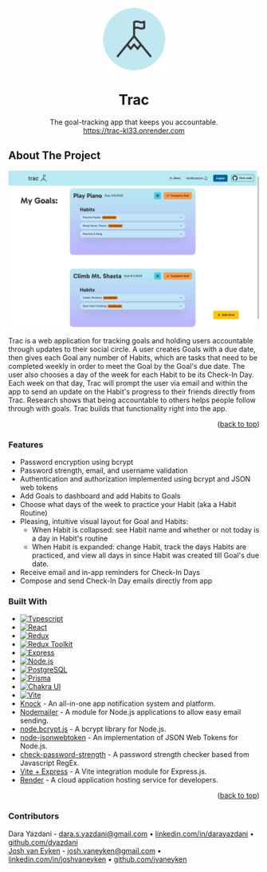 <!-- Improved compatibility of back to top link: See: https://github.com/othneildrew/Best-README-Template/pull/73 -->
<a name="readme-top"></a>
<!--
*** Thanks for checking out the Best-README-Template. If you have a suggestion
*** that would make this better, please fork the repo and create a pull request
*** or simply open an issue with the tag "enhancement".
*** Don't forget to give the project a star!
*** Thanks again! Now go create something AMAZING! :D
-->



<!-- PROJECT SHIELDS -->
<!--
*** I'm using markdown "reference style" links for readability.
*** Reference links are enclosed in brackets [ ] instead of parentheses ( ).
*** See the bottom of this document for the declaration of the reference variables
*** for contributors-url, forks-url, etc. This is an optional, concise syntax you may use.
*** https://www.markdownguide.org/basic-syntax/#reference-style-links
-->

<!-- PROJECT LOGO -->
<div align="center">
  <a href="https://trac-kl33.onrender.com">
    <img src="public/images/trac_logo_blue_circle_150px.png" alt="Logo" width="125" height="125">
  </a>
<br />
  <h1 align="center">Trac</h1>

  <p align="center">
    The goal-tracking app that keeps you accountable.
    <br />
    <a href="https://trac-kl33.onrender.com">https://trac-kl33.onrender.com</a>
</div>



<!-- TABLE OF CONTENTS -->
<!-- <details>
  <summary>Table of Contents</summary>
  <ol>
    <li>
      <a href="#about-the-project">About The Project</a>
      <ul>
        <li><a href="#built-with">Built With</a></li>
      </ul>
    </li>
    <li>
      <a href="#getting-started">Getting Started</a>
      <ul>
        <li><a href="#prerequisites">Prerequisites</a></li>
        <li><a href="#installation">Installation</a></li>
      </ul>
    </li>
    <li><a href="#usage">Usage</a></li>
    <li><a href="#roadmap">Roadmap</a></li>
    <li><a href="#contributing">Contributing</a></li>
    <li><a href="#license">License</a></li>
    <li><a href="#contact">Contact</a></li>
    <li><a href="#acknowledgments">Acknowledgments</a></li>
  </ol>
</details> -->



<!-- ABOUT THE PROJECT -->
## About The Project

![Product Name Screen Shot][product-screenshot]

 Trac is a web application for tracking goals and holding users accountable through updates to their social circle. A user creates Goals with a due date, then gives each Goal any number of Habits, which are tasks that need to be completed weekly in order to meet the Goal by the Goal's due date. The user also chooses a day of the week for each Habit to be its Check-In Day. Each week on that day, Trac will prompt the user via email and within the app to send an update on the Habit's progress to their friends directly from Trac. Research shows that being accountable to others helps people follow through with goals. Trac builds that functionality right into the app.

<p align="right">(<a href="#readme-top">back to top</a>)</p>

### Features
* Password encryption using bcrypt
* Password strength, email, and username validation
* Authentication and authorization implemented using bcrypt and JSON web tokens
* Add Goals to dashboard and add Habits to Goals
* Choose what days of the week to practice your Habit (aka a Habit Routine)
* Pleasing, intuitive visual layout for Goal and Habits:
  * When Habit is collapsed: see Habit name and whether or not today is a day in Habit's routine 
  * When Habit is expanded: change Habit, track the days Habits are practiced, and view all days in since Habit was created till Goal's due date.
* Receive email and in-app reminders for Check-In Days
* Compose and send Check-In Day emails directly from app


### Built With

* [![Typescript][Typescript]][Typescript-url]
* [![React][React.js]][React-url]
* [![Redux][Redux]][Redux-url]
* [![Redux Toolkit][Redux Toolkit]][Redux-Toolkit-url]
* [![Express][Express.js]][Express-url]
* [![Node.js][Nodejs.org]][Node-url]
* [![PostgreSQL][PostgreSQL.org]][PostgreSQL-url]
* [![Prisma][Prisma.io]][Prisma-url]
* [![Chakra UI][Chakra-ui.com]][Chakra-url]
* [![Vite][Vitejs.dev]][Vite-url]
* [Knock](https://knock.app) - An all-in-one app notification system and platform.
* [Nodemailer](https://nodemailer.com) - A module for Node.js applications to allow easy email sending.
* [node.bcrypt.js](https://github.com/kelektiv/node.bcrypt.js#readme) - A bcrypt library for Node.js.
* [node-jsonwebtoken](https://github.com/auth0/node-jsonwebtoken?tab=readme-ov-file#jsonwebtoken) - An implementation of JSON Web Tokens for Node.js.
* [check-password-strength](https://github.com/deanilvincent/check-password-strength#readme) - A password strength checker based from Javascript RegEx.
* [Vite + Express](https://github.com/szymmis/vite-express#readme) - A Vite integration module for Express.js.
* [Render](https://www.render.com) - A cloud application hosting service for developers.

<p align="right">(<a href="#readme-top">back to top</a>)</p>



### Contributors

Dara Yazdani - dara.s.yazdani@gmail.com • [linkedin.com/in/darayazdani](https://www.linkedin.com/in/darayazdani) • [github.com/dyazdani](https://www.github.com/dyazdani)<br>
[Josh van Eyken](https://www.joshvaneyken.com) - josh.vaneyken@gmail.com • [linkedin.com/in/joshvaneyken](https://linkedin.com/in/joshvaneyken) • [github.com/jvaneyken](https://github.com/jvaneyken)




<!-- MARKDOWN LINKS & IMAGES -->
<!-- https://www.markdownguide.org/basic-syntax/#reference-style-links -->

[product-screenshot]: public/images/README-screenshot-1.png
[Express.js]: https://img.shields.io/badge/Express.js-grey?style=for-the-badge&logo=express&logoColor=white
[Express-url]: https://expressjs.com
[React.js]: https://img.shields.io/badge/React-20232A?style=for-the-badge&logo=react&logoColor=61DAFB
[React-url]: https://reactjs.org/
[Typescript]: https://img.shields.io/badge/TypeScript-lightgrey?style=for-the-badge&logo=TypeScript&logoColor=blue
[Typescript-url]: https://www.typescriptlang.org
[Redux]: https://img.shields.io/badge/redux-%23593d88.svg?style=for-the-badge&logo=redux&logoColor=whitee
[Redux-url]: https://redux.js.org
[Redux Toolkit]: https://img.shields.io/badge/redux_toolkit-%23593d88.svg?style=for-the-badge&logo=redux&logoColor=white
[Redux-Toolkit-url]: https://redux-toolkit.js.org
[Nodejs.org]: https://img.shields.io/badge/node.js-%23417E38.svg?style=for-the-badge&logo=node.js&logoColor=white
[Node-url]: https://nodejs.org/
[Vitejs.dev]: https://img.shields.io/badge/vite-%23A058FE.svg?style=for-the-badge&logo=vite&logoColor=white
[Vite-url]: https://vitejs.dev
[PostgreSQL.org]: https://img.shields.io/badge/postgres-%23316192.svg?style=for-the-badge&logo=postgresql&logoColor=white
[PostgreSQL-url]: https://www.postgresql.org
[Prisma.io]: https://img.shields.io/badge/prisma-%234C51BF.svg?style=for-the-badge&logo=prisma&logoColor=white
[Prisma-url]: https://www.prisma.io
[Chakra-ui.com]: https://img.shields.io/badge/Chakra_UI-%233FC7BF.svg?style=for-the-badge&logo=chakra-ui&logoColor=white
[Chakra-url]: https://www.chakra-ui.com